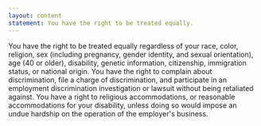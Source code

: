 ```yaml
---
layout: content
statement: You have the right to be treated equally.
---
```

You have the right to be treated equally regardless of your race, color, religion, sex (including pregnancy, gender identity, and sexual orientation), age (40 or older), disability, genetic information, citizenship, immigration status, or national origin. You have the right to complain about discrimination, file a charge of discrimination, and participate in an employment discrimination investigation or lawsuit without being retaliated against. You have a right to religious accommodations, or reasonable accommodations for your disability, unless doing so would impose an undue hardship on the operation of the employer's business.
